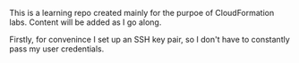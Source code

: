 This is a learning repo created mainly for the purpoe of CloudFormation labs.
Content will be added as I go along.


Firstly, for convenince I set up an SSH key pair, so I don't have to constantly pass my user credentials.


